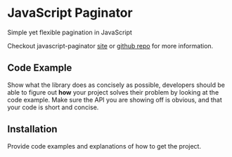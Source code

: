 # JavaScript Paginator

Simple yet flexible pagination in JavaScript

Checkout javascript-paginator
[site](https://yavorivanov.github.io/javascript-paginator/)
or
[github repo](https://github.com/YavorIvanov/javascript-paginator/)
for more information.


## Code Example

Show what the library does as concisely as possible, developers should be able to figure out **how** your project solves their problem by looking at the code example. Make sure the API you are showing off is obvious, and that your code is short and concise.

## Installation

Provide code examples and explanations of how to get the project.
